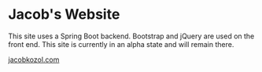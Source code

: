 # Jacob's Website

This site uses a Spring Boot backend. Bootstrap and jQuery are used on the front end. This site is currently in an alpha state and will remain there.

[jacobkozol.com](http://www.jacobkozol.com)
